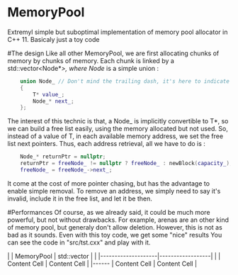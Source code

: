 # MemoryPool
Extremyl simple but suboptimal implementation of memory pool allocator in C++ 11. Basicaly just a toy code

#The design
Like all other MemoryPool, we are first allocating chunks of memory by chunks of memory. Each chunk is linked by a std::vector<Node*_>, where Node_ is a simple union :

```C++
	union Node_ // Don't mind the trailing dash, it's here to indicate that it is an internal thing
	{
		T* value_;
		Node_* next_;
	};
```
The interest of this technic is that, a Node_ is implicitly convertible to T*, so we can build a free list easily, using the memory allocated but not used. So, instead of a value of T, in each available memory address, we set the free list next pointers. Thus, each address retrieval, all we have to do is :

```C++
	Node_* returnPtr = nullptr;
	returnPtr = freeNode_ != nullptr ? freeNode_ : newBlock(capacity_);
	freeNode_ = freeNode_->next_;
```
It come at the cost of more pointer chasing, but has the advantage to enable simple removal. To remove an address, we simply need to say it's invalid, include it in the free list, and let it be then.

#Performances
Of course, as we already said, it could be much more powerful, but not without drawbacks. For example, arenas are an other kind of memory pool, but generaly don't allow deletion.
However, this is not as bad as it sounds. Even with this toy code, we get some "nice" results
You can see the code in "src/tst.cxx" and play with it.

|	|   MemoryPool<int>  | std::vector<int> |
|	|--------------------|------------------|
|	| Content Cell       | Content Cell     |
|------	| Content Cell       | Content Cell     |
